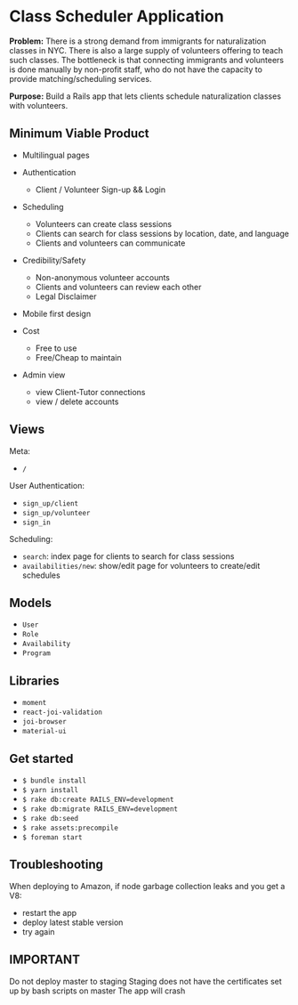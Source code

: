 # Class Scheduler Application

**Problem:** There is a strong demand from immigrants for naturalization classes
in NYC. There is also a large supply of volunteers offering to teach such
classes. The bottleneck is that connecting immigrants and volunteers is done
manually by non-profit staff, who do not have the capacity to provide
matching/scheduling services.

**Purpose:** Build a Rails app that lets clients schedule naturalization classes with
volunteers.

## Minimum Viable Product

- Multilingual pages

- Authentication
	- Client / Volunteer Sign-up && Login

- Scheduling
	- Volunteers can create class sessions
	- Clients can search for class sessions by location, date, and language
	- Clients and volunteers can communicate

- Credibility/Safety
	- Non-anonymous volunteer accounts
	- Clients and volunteers can review each other
	- Legal Disclaimer

- Mobile first design

- Cost
	- Free to use
	- Free/Cheap to maintain

- Admin view
	- view Client-Tutor connections
	- view / delete accounts

## Views

Meta:
- `/`

User Authentication:
- `sign_up/client`
- `sign_up/volunteer`
- `sign_in`

Scheduling:
- `search`: index page for clients to search for class sessions
- `availabilities/new`: show/edit page for volunteers to create/edit schedules

## Models

- `User`
- `Role`
- `Availability`
- `Program`

## Libraries

- `moment`
- `react-joi-validation`
- `joi-browser`
- `material-ui`

## Get started

- `$ bundle install`
- `$ yarn install`
- `$ rake db:create RAILS_ENV=development`
- `$ rake db:migrate RAILS_ENV=development`
- `$ rake db:seed`
- `$ rake assets:precompile`
- `$ foreman start`

## Troubleshooting

When deploying to Amazon, if node garbage collection leaks and you get a V8:
- restart the app
- deploy latest stable version
- try again

## IMPORTANT

Do not deploy master to staging
Staging does not have the certificates set up by bash scripts on master
The app will crash
